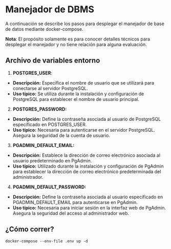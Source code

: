# Manejador de DBMS

A continuación se describe los pasos para desplegar el manejador de base de datos mediante docker-compose.

**Nota**: El propósito solamente es para conocer detalles técnicos para desplegar el manejador y no tiene relación para alguna evaluación.

## Archivo de variables entorno

 1. **POSTGRES_USER**: 
 - **Descripción:** Especifica el nombre de usuario que se utilizará para conectarse al servidor PostgreSQL.
 - **Uso típico:** Se utiliza durante la instalación y configuración de PostgreSQL para establecer el nombre de usuario principal.
 2. **POSTGRES_PASSWORD:**
- **Descripción:** Define la contraseña asociada al usuario de PostgreSQL especificado en POSTGRES_USER.
- **Uso típico:** Necesaria para autenticarse en el servidor PostgreSQL. Asegura la seguridad de la cuenta de usuario.
3. **PGADMIN_DEFAULT_EMAIL:**
- **Descripción:** Establece la dirección de correo electrónico asociada al usuario predeterminado en PgAdmin.
- **Uso típico:** Utilizado durante la instalación y configuración de PgAdmin para establecer la dirección de correo electrónico predeterminada del administrador.
4. **PGADMIN_DEFAULT_PASSWORD:**
- **Descripción:** Define la contraseña asociada al usuario especificado en PGADMIN_DEFAULT_EMAIL para autenticarse en PgAdmin.
- **Uso típico:** Necesaria para iniciar sesión en la interfaz web de PgAdmin. Asegura la seguridad del acceso al administrador web.

## ¿Cómo correr?
`docker-compose --env-file .env up -d`